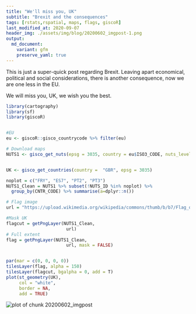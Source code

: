 ```yaml
---
title: "We'll miss you, UK"
subtitle: "Brexit and the consequences"
tags: [rstats,rspatial, maps, flags, giscoR]
last_modified_at: 2020-09-07
header_img: ./assets/img/blog/20200602_imgpost-1.png
output: 
  md_document:
    variant: gfm
    preserve_yaml: true
---
```








This is just a super-quick post regarding Brexit. Leaving apart economical, political and social considerations, there is another consequence, now we are one less in the EU.

We will miss you, UK, we wish you the best.


```r
library(cartography)
library(sf)
library(giscoR)


#EU
eu <- giscoR::gisco_countrycode %>% filter(eu)

# Download maps
NUTS1 <- gisco_get_nuts(epsg = 3035, country = eu$ISO3_CODE, nuts_level = 1)


UK <- gisco_get_countries(country =  "GBR", epsg = 3035)

noplot = c("FRY", "ES7", "PT2", "PT3")
NUTS1_Clean = NUTS1 %>% subset(!NUTS_ID %in% noplot) %>%
  group_by(CNTR_CODE) %>% summarise(a=dplyr::n())

# Flag image
url = "https://upload.wikimedia.org/wikipedia/commons/thumb/b/b7/Flag_of_Europe.svg/800px-Flag_of_Europe.svg.png"

#Mask UK
flagcut = getPngLayer(NUTS1_Clean,
                       url)
# Full extent
flag = getPngLayer(NUTS1_Clean,
                       url, mask = FALSE)


par(mar = c(0, 0, 0, 0))
tilesLayer(flag, alpha = 150)
tilesLayer(flagcut, bgalpha = 0, add = T)
plot(st_geometry(UK),
     col = "white",
     border = NA,
     add = TRUE)
```

![plot of chunk 20200602_imgpost](https://dieghernan.github.io/assets/img/blog/20200602_imgpost-1.png)


